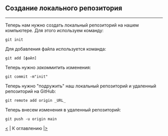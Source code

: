 ## Создание локального репозитория 
___
Теперь нам нужно создать локальный репозиторий на нашем компьютере. Для этого используем команду:
```
git init
```
Для добавления файла используется команда:
```
git add [файл]
```
Теперь нужно _закоммитить_ изменения:
```
git commit -m"init"
```

Теперь нужно "подружить" наш локальный репозиторий и удаленный репозиторий на GitHub:
```
git remote add origin _URL_
```

Теперь внесем изменения в удаленный репозиторий:
```
git push -u origin main
```
  
[<](beginning.md) | К оглавлению |[>](general_operations.md)